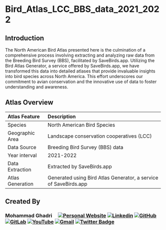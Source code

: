 # Bird_Atlas_LCC_BBS_data_2021_2022
## Introduction
The North American Bird Atlas presented here is the culmination of a comprehensive process involving extracting and analyzing raw data from the Breeding Bird Survey (BBS), facilitated by SaveBirds.app. Utilizing the Bird Atlas Generator, a service offered by SaveBirds.app, we have transformed this data into detailed atlases that provide invaluable insights into bird species across North America. This effort underscores our commitment to avian conservation and the innovative use of data to foster understanding and awareness.

## Atlas Overview
| **Atlas Feature** | **Description**                                                  |
| :---              | :---                                                             |
| Species           | North American Bird Species                                      | 
| Geographic Area   | Landscape conservation cooperatives (LCC)                        | 
| Data Source	    | Breeding Bird Survey (BBS) data                                  |
| Year interval     | 2021-2022                                                        | 
| Data Extraction   | Extracted by SaveBirds.app                                       |
| Atlas Generation  | Generated using Bird Atlas Generator, a service of SaveBirds.app |

## Created By
### Mohammad Ghadri  &nbsp;&nbsp;&nbsp;   [![Personal Website](https://img.shields.io/badge/-mohammad--ghadri.com-0070C0?style=flat&link=https://mohammad-ghadri.com/)](https://mohammad-ghadri.com/)   [![Linkedin](https://img.shields.io/badge/-blue?label=Linkedin&style=social&logo=Linkedin)](https://www.linkedin.com/in/mohammad-ghadri/)   [![GitHub](https://img.shields.io/badge/-green?label=GitHub&style=social&logo=Github)](https://github.com/mohammad-ghadri) [![GitLab](https://img.shields.io/badge/-green?label=GitLab&style=social&logo=Gitlab)](https://gitlab.com/mohammad-ghadri)  [![YouTube](https://img.shields.io/badge/-fff?label=YouTube&style=social&logo=YouTube)](https://www.youtube.com/channel/UCqCILT1uLRrdeCKi1XixjCA)  [![Gmail](https://img.shields.io/badge/-green?label=Gmail&style=social&logo=Gmail)](mailto:mohammadghadri18@gmail.com)   [![Twitter Badge](https://img.shields.io/badge/-1da1f2?label=Twitter&style=social&logo=twitter&link=https://twitter.com/M_Ghadri)](https://twitter.com/M_Ghadri)  

